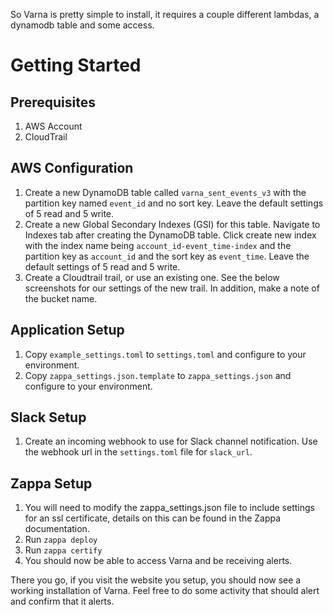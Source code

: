 So Varna is pretty simple to install, it requires a couple different lambdas, a dynamodb table and some access.

# Getting Started

## Prerequisites

1. AWS Account
2. CloudTrail

## AWS Configuration

1. Create a new DynamoDB table called `varna_sent_events_v3` with the partition key named `event_id` and no sort key. Leave the default settings of 5 read and 5 write.
2. Create a new Global Secondary Indexes (GSI) for this table. Navigate to Indexes tab after creating the DynamoDB table. Click create new index with the index name being `account_id-event_time-index` and the partition key as `account_id` and the sort key as `event_time`. Leave the default settings of 5 read and 5 write.
3. Create a Cloudtrail trail, or use an existing one. See the below screenshots for our settings of the new trail. In addition, make a note of the bucket name.

## Application Setup

1. Copy `example_settings.toml` to `settings.toml` and configure to your environment.
2. Copy `zappa_settings.json.template` to `zappa_settings.json` and configure to your environment.

## Slack Setup

1. Create an incoming webhook to use for Slack channel notification. Use the webhook url in the `settings.toml` file for `slack_url`.


## Zappa Setup

1. You will need to modify the zappa_settings.json file to include settings for an ssl certificate, details on this can be found in the Zappa documentation.
2. Run `zappa deploy`
3. Run `zappa certify`
4. You should now be able to access Varna and be receiving alerts.

There you go, if you visit the website you setup, you should now see a working installation of Varna. Feel free to do some activity that should alert and confirm that it alerts.
